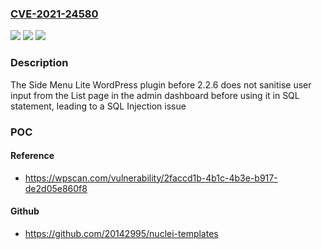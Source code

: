 ### [CVE-2021-24580](https://cve.mitre.org/cgi-bin/cvename.cgi?name=CVE-2021-24580)
![](https://img.shields.io/static/v1?label=Product&message=Side%20Menu%20Lite%20-%20add%20sticky%20fixed%20buttons&color=blue)
![](https://img.shields.io/static/v1?label=Version&message=2.2.6%3C%202.2.6%20&color=brighgreen)
![](https://img.shields.io/static/v1?label=Vulnerability&message=CWE-89%20SQL%20Injection&color=brighgreen)

### Description

The Side Menu Lite WordPress plugin before 2.2.6 does not sanitise user input from the List page in the admin dashboard before using it in SQL statement, leading to a SQL Injection issue

### POC

#### Reference
- https://wpscan.com/vulnerability/2faccd1b-4b1c-4b3e-b917-de2d05e860f8

#### Github
- https://github.com/20142995/nuclei-templates

